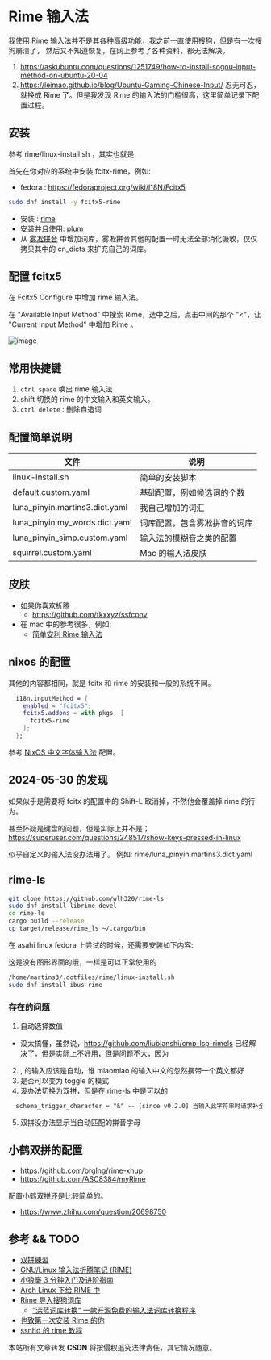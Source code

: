 # Rime 输入法

我使用 Rime 输入法并不是其各种高级功能，我之前一直使用搜狗，但是有一次搜狗崩溃了，
然后又不知道恢复，在网上参考了各种资料，都无法解决。
1. https://askubuntu.com/questions/1251749/how-to-install-sogou-input-method-on-ubuntu-20-04
2. https://leimao.github.io/blog/Ubuntu-Gaming-Chinese-Input/
忍无可忍，就换成 Rime 了。但是我发现 Rime 的输入法的门槛很高，这里简单记录下配置过程。

## 安装

参考 rime/linux-install.sh ，其实也就是:

首先在你对应的系统中安装 fcitx-rime，例如:
- fedora : https://fedoraproject.org/wiki/I18N/Fcitx5
```sh
sudo dnf install -y fcitx5-rime
```

- 安装 : [rime](https://github.com/fcitx/fcitx-rime)
- 安装并且使用: [plum](https://github.com/rime/plum)
- 从 [雾凇拼音](https://github.com/iDvel/rime-ice) 中增加词库，雾凇拼音其他的配置一时无法全部消化吸收，仅仅拷贝其中的 cn_dicts 来扩充自己的词库。

## 配置 fcitx5
在 Fcitx5 Configure 中增加 rime 输入法。

在 "Available Input Method" 中搜索 Rime，选中之后，点击中间的那个 "<"，让 "Current Input Method" 中增加 Rime 。

![image](https://github.com/Martins3/My-Linux-Config/assets/16731244/4c0efdd4-d913-4f03-8cd1-c1a7884b06b1)


## 常用快捷键
1. `ctrl space` 唤出 rime 输入法
2. shift 切换的 rime 的中文输入和英文输入。
3. `ctrl delete` : 删除自造词

## 配置简单说明
| 文件                           | 说明                         |
|--------------------------------|------------------------------|
| linux-install.sh               | 简单的安装脚本               |
| default.custom.yaml            | 基础配置，例如候选词的个数   |
| luna_pinyin.martins3.dict.yaml | 我自己增加的词汇             |
| luna_pinyin.my_words.dict.yaml | 词库配置，包含雾凇拼音的词库 |
| luna_pinyin_simp.custom.yaml   | 输入法的模糊音之类的配置     |
| squirrel.custom.yaml           | Mac 的输入法皮肤             |

## 皮肤
- 如果你喜欢折腾
  - https://github.com/fkxxyz/ssfconv
- 在 mac 中的参考很多，例如:
  - [简单安利 Rime 输入法](https://www.manjusaka.blog/posts/2020/01/28/simple-config-for-rime-input/#more)


## nixos 的配置
其他的内容都相同，就是 fcitx 和 rime 的安装和一般的系统不同。

```nix
  i18n.inputMethod = {
    enabled = "fcitx5";
    fcitx5.addons = with pkgs; [
      fcitx5-rime
    ];
  };
```

参考 [NixOS 中文字体输入法](https://zhuanlan.zhihu.com/p/463403799) 配置。

## 2024-05-30 的发现
如果似乎是需要将 fcitx 的配置中的 Shift-L 取消掉，不然他会覆盖掉 rime 的行为。

甚至怀疑是键盘的问题，但是实际上并不是；
https://superuser.com/questions/248517/show-keys-pressed-in-linux

似乎自定义的输入法没办法用了。 例如:
rime/luna_pinyin.martins3.dict.yaml

## rime-ls
```sh
git clone https://github.com/wlh320/rime-ls
sudo dnf install librime-devel
cd rime-ls
cargo build --release
cp target/release/rime_ls ~/.cargo/bin
```
在 asahi linux  fedora 上尝试的时候，还需要安装如下内容:

这是没有图形界面的哦，一样是可以正常使用的
```sh
/home/martins3/.dotfiles/rime/linux-install.sh
sudo dnf install ibus-rime
```

### 存在的问题
1. 自动选择数值
  - 没太搞懂，虽然说，https://github.com/liubianshi/cmp-lsp-rimels 已经解决了，但是实际上不好用，但是问题不大，因为
2. , 的输入应该是自动，谁 miaomiao  的输入中文的忽然携带一个英文都好
3. 是否可以变为 toggle 的模式
4. 没办法切换为双拼，但是在 rime-ls 中是可以的
```txt
  schema_trigger_character = "&" -- [since v0.2.0] 当输入此字符串时请求补全会触发 “方案选单”
```
5. 双拼没办法显示当自动匹配的拼音字母

## 小鹤双拼的配置

- https://github.com/brglng/rime-xhup
- https://github.com/ASC8384/myRime

配置小鹤双拼还是比较简单的。

- https://www.zhihu.com/question/20698750

## 参考 && TODO
- [双拼練習](https://github.com/BlueSky-07/Shuang)
- [GNU/Linux 输入法折腾笔记 (RIME)](https://mogeko.me/posts/zh-cn/031/)
- [小狼毫 3 分钟入门及进阶指南](https://sspai.com/post/63916)
- [Arch Linux 下给 RIME 中](https://anclark.github.io/2020/11/23/Struggle_with_Linux/%E7%BB%99RIME%E4%B8%AD%E5%B7%9E%E9%9F%B5%E6%B7%BB%E5%8A%A0%E8%AF%8D%E5%BA%93/)
- [Rime 导入搜狗词库](https://www.jianshu.com/p/300bbe1602d4)
  - [”深蓝词库转换“ 一款开源免费的输入法词库转换程序](https://github.com/studyzy/imewlconverter)
- [也致第一次安装 Rime 的你](https://gitlab.com/xianghongai/Rime/-/tree/main)
- [ssnhd 的 rime 教程](https://github.com/ssnhd/rime)

<script src="https://giscus.app/client.js"
        data-repo="Martins3/My-Linux-Config"
        data-repo-id="MDEwOlJlcG9zaXRvcnkyMTUwMDkyMDU="
        data-category="General"
        data-category-id="MDE4OkRpc2N1c3Npb25DYXRlZ29yeTMyODc0NjA5"
        data-mapping="pathname"
        data-reactions-enabled="1"
        data-emit-metadata="0"
        data-input-position="bottom"
        data-theme="light"
        data-lang="en"
        crossorigin="anonymous"
        async>
</script>

本站所有文章转发 **CSDN** 将按侵权追究法律责任，其它情况随意。
